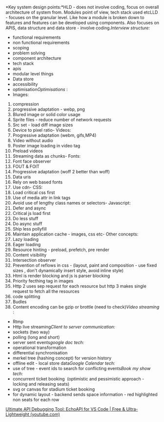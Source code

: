

*Key system design points:*HLD - does not involve coding, focus on overall architecture of system from. Modules point of view, tech stack used etcLLD - focuses on the granular level. Like how a module is broken down to features and features can be developed using components. Also focuses on APIS, data structure and data store - involve coding.*Interview structure:*  
- functional requirements  
- non functional requirements  
- scoping  
- problem solving  
- component architecture  
- tech stack  
- apis  
- modular level things  
- Data store  
- accessibility  
- optimisation*Optimisations* :  
- Images:  
1. compression  
2. progressive adaptation - webp, png  
3. Blured image or solid color usage  
4. Sprite files - reduce number of network requests  
5. Src set - load diff image sizes  
6. Device to pixel ratio- Videos:  
1. Progressive adaptation (webm, gifs,MP4)  
2. Video without audio  
3. Poster image loading in video tag  
4. Preload videos  
5. Streaming data as chunks- Fonts:  
1. Font face observer  
2. FOUT & FOIT  
3. Progressive adaptation (woff 2 better than woff)  
4. Data uris  
5. Rely on web based fonts  
6. Use cdn- CSS:  
1. Load critical css first  
2. Use of media attr in link tags  
3. Avoid use of lengthy class names or selectors- Javascript:  
1. Defer and async  
2. Critical js load first  
3. Do less stuff  
4. Do async stuff  
5. Ship less pollyfill  
6. Maintain application cache - images, css etc- Other concepts:  
1. Lazy loading  
2. Eager loading  
3. Resource hinting - preload, prefetch, pre render  
4. Content visibility  
5. Intersection observer  
6. Prevention of reflows in css - (layout, paint and composition - use fixed sizes , don't dynamically insert style, avoid inline style)  
7. Html is render blocking and js is parser blocking  
8. Priority fecthing tag in images  
9. Http 2 uses sep request for each resource but http 3 makes single request to fetch all the resources  
10. code splitting  
11. Budles  
12. Content encoding can be gzip or brottle (need to check)*Video streaming* :  
- Rtmp  
- Http live streaming*Client to server communication:*  
- sockets (two way)  
- polling (long and short)  
- server sent events*google doc tech:*  
- operational transformation  
- differential synchronisation  
- merkel tree (hashing concept) for version history  
- offline edit - local store data*Google Calendar tech:*  
- use of tree - event ids to search for conflicting events*Book my show tech:*  
- concurrent ticket booking  (optimistic and pessimistic approach - locking and releasing seats)  
- svg or canvas for stadium ticket booking  
- for dynamic layout - backend sends space information - red highlighted non seats for each row

[Ultimate API Debugging Tool: EchoAPI for VS Code | Free & Ultra-Lightweight (youtube.com)](https://www.youtube.com/watch?v=Tu-hZ6lqNtY)


